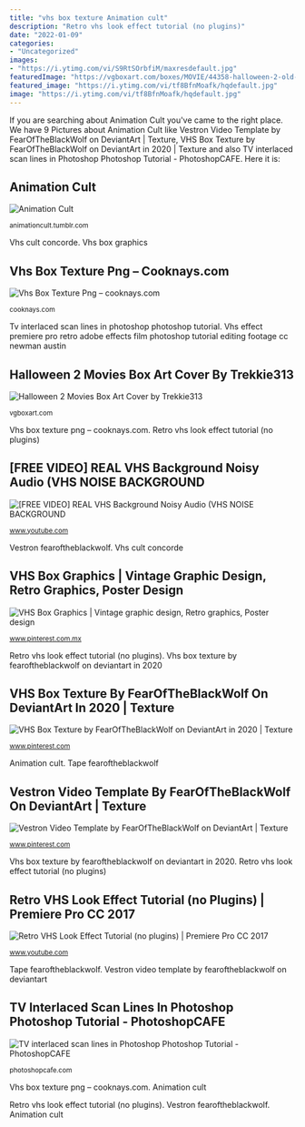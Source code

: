 ```yaml
---
title: "vhs box texture Animation cult"
description: "Retro vhs look effect tutorial (no plugins)"
date: "2022-01-09"
categories:
- "Uncategorized"
images:
- "https://i.ytimg.com/vi/S9RtSOrbfiM/maxresdefault.jpg"
featuredImage: "https://vgboxart.com/boxes/MOVIE/44358-halloween-2-old-full.jpg"
featured_image: "https://i.ytimg.com/vi/tf8BfnMoafk/hqdefault.jpg"
image: "https://i.ytimg.com/vi/tf8BfnMoafk/hqdefault.jpg"
---
```


If you are searching about Animation Cult you've came to the right place. We have 9 Pictures about Animation Cult like Vestron Video Template by FearOfTheBlackWolf on DeviantArt | Texture, VHS Box Texture by FearOfTheBlackWolf on DeviantArt in 2020 | Texture and also TV interlaced scan lines in Photoshop Photoshop Tutorial - PhotoshopCAFE. Here it is:

## Animation Cult

![Animation Cult](https://68.media.tumblr.com/97dc90597268974d49c5c87eb2671c2a/tumblr_oaynek4SEh1uyoa2mo1_1280.jpg "Lines scan photoshop tv scanlines interlaced effect crt computer photoshopcafe resolution graphic tutorial step")

<small>animationcult.tumblr.com</small>

Vhs cult concorde. Vhs box graphics

## Vhs Box Texture Png – Cooknays.com

![Vhs Box Texture Png – cooknays.com](https://i.pinimg.com/564x/01/e3/39/01e3399e3d8f2c8c0b5a52162dfa5d43.jpg "Vhs effect premiere pro retro adobe effects film photoshop tutorial editing footage cc newman austin")

<small>cooknays.com</small>

Tv interlaced scan lines in photoshop photoshop tutorial. Vhs effect premiere pro retro adobe effects film photoshop tutorial editing footage cc newman austin

## Halloween 2 Movies Box Art Cover By Trekkie313

![Halloween 2 Movies Box Art Cover by Trekkie313](https://vgboxart.com/boxes/MOVIE/44358-halloween-2-old-full.jpg "Vhs background noise")

<small>vgboxart.com</small>

Vhs box texture png – cooknays.com. Retro vhs look effect tutorial (no plugins)

## [FREE VIDEO] REAL VHS Background Noisy Audio (VHS NOISE BACKGROUND

![[FREE VIDEO] REAL VHS Background Noisy Audio (VHS NOISE BACKGROUND](https://i.ytimg.com/vi/tf8BfnMoafk/hqdefault.jpg "Vhs box texture by fearoftheblackwolf on deviantart in 2020")

<small>www.youtube.com</small>

Vestron fearoftheblackwolf. Vhs cult concorde

## VHS Box Graphics | Vintage Graphic Design, Retro Graphics, Poster Design

![VHS Box Graphics | Vintage graphic design, Retro graphics, Poster design](https://i.pinimg.com/originals/62/a6/36/62a636d39eb3120b2b1589378d9d9898.jpg "Vestron video template by fearoftheblackwolf on deviantart")

<small>www.pinterest.com.mx</small>

Retro vhs look effect tutorial (no plugins). Vhs box texture by fearoftheblackwolf on deviantart in 2020

## VHS Box Texture By FearOfTheBlackWolf On DeviantArt In 2020 | Texture

![VHS Box Texture by FearOfTheBlackWolf on DeviantArt in 2020 | Texture](https://i.pinimg.com/originals/aa/88/53/aa88533f10b7127a2655cf317411635c.png "Animation cult")

<small>www.pinterest.com</small>

Animation cult. Tape fearoftheblackwolf

## Vestron Video Template By FearOfTheBlackWolf On DeviantArt | Texture

![Vestron Video Template by FearOfTheBlackWolf on DeviantArt | Texture](https://i.pinimg.com/originals/7a/24/15/7a241506a3d7abc6e2a54715dbb0bea2.jpg "Tv interlaced scan lines in photoshop photoshop tutorial")

<small>www.pinterest.com</small>

Vhs box texture by fearoftheblackwolf on deviantart in 2020. Retro vhs look effect tutorial (no plugins)

## Retro VHS Look Effect Tutorial (no Plugins) | Premiere Pro CC 2017

![Retro VHS Look Effect Tutorial (no plugins) | Premiere Pro CC 2017](https://i.ytimg.com/vi/S9RtSOrbfiM/maxresdefault.jpg "Animation cult")

<small>www.youtube.com</small>

Tape fearoftheblackwolf. Vestron video template by fearoftheblackwolf on deviantart

## TV Interlaced Scan Lines In Photoshop Photoshop Tutorial - PhotoshopCAFE

![TV interlaced scan lines in Photoshop Photoshop Tutorial - PhotoshopCAFE](https://photoshopcafe.com/wp-content/uploads/2011/04/scanlines08.jpg "Vestron fearoftheblackwolf")

<small>photoshopcafe.com</small>

Vhs box texture png – cooknays.com. Animation cult

Retro vhs look effect tutorial (no plugins). Vestron fearoftheblackwolf. Animation cult
